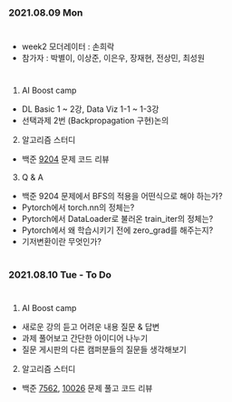 ### 2021.08.09 Mon  

#
- week2 모더레이터 : 손희락
- 참가자 : 박별이, 이상준, 이은우, 장재현, 전상민, 최성원
#
1. AI Boost camp
- DL Basic 1 ~ 2강, Data Viz 1-1 ~ 1-3강
- 선택과제 2번 (Backpropagation 구현)논의  


  
2. 알고리즘 스터디
- 백준 [9204](https://www.acmicpc.net/problem/9204) 문제 코드 리뷰  


  
3. Q & A
- 백준 9204 문제에서 BFS의 적용을 어떤식으로 해야 하는가?
- Pytorch에서 torch.nn의 정체는?
- Pytorch에서 DataLoader로 불러온 train_iter의 정체는?
- Pytorch에서 왜 학습시키기 전에 zero_grad를 해주는지?
- 기저변환이란 무엇인가?  


  
#
### 2021.08.10 Tue - To Do 
#
1. AI Boost camp
- 새로운 강의 듣고 어려운 내용 질문 & 답변
- 과제 풀어보고 간단한 아이디어 나누기
- 질문 게시판의 다른 캠퍼분들의 질문들 생각해보기  


  
2. 알고리즘 스터디
- 백준 [7562](https://www.acmicpc.net/problem/7562), [10026](https://www.acmicpc.net/problem/10026) 문제 풀고 코드 리뷰

